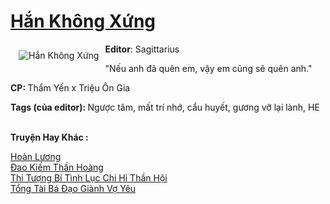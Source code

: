 <a href="https://utruyen.com/han-khong-xung/24696/" title="Hắn Không Xứng"><h1>Hắn Không Xứng</h1></a><div style="display:table"><img align="right" style="float: left; padding: 10px;" src="https://utruyen.com/images/story/200x260/han-khong-xung.jpg" alt="Hắn Không Xứng"><b>Editor</b>: Sagittarius<p></p>"Nếu anh đã quên em, vậy em cũng sẽ quên anh."<p></p><b>CP: </b>Thẩm Yến x Triệu Ôn Gia<p></p><b>Tags (của editor): </b>Ngược tâm, mất trí nhớ, cẩu huyết, gương vỡ lại lành, HE</div><p><br><b>Truyện Hay Khác :</b></p><a href="https://utruyen.com/hoan-luong/24695/" alt="Hoàn Lương">Hoàn Lương</a><br/><a href="https://github.com/quanluxury/truyenhot/tree/master/truyenhay/5985/" alt="Đao Kiếm Thần Hoàng">Đao Kiếm Thần Hoàng</a><br/><a href="https://github.com/quanluxury/ngontinh_sac/tree/master/truyenhay/22553/" alt="Thi Tượng Bí Tình Lục Chi Hỉ Thần Hội">Thi Tượng Bí Tình Lục Chi Hỉ Thần Hội</a><br/><a href="https://github.com/quanluxury/truyenhot/tree/master/truyenhay/19171/" alt="Tổng Tài Bá Đạo Giành Vợ Yêu">Tổng Tài Bá Đạo Giành Vợ Yêu</a><br/>